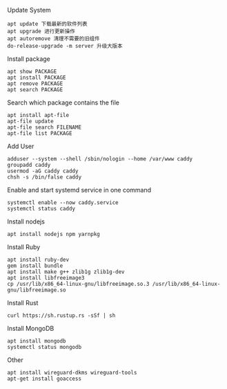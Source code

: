 Update System

```
apt update 下载最新的软件列表
apt upgrade 进行更新操作
apt autoremove 清理不需要的旧组件
do-release-upgrade -m server 升级大版本
```

Install package

```
apt show PACKAGE
apt install PACKAGE
apt remove PACKAGE
apt search PACKAGE
```

Search which package contains the file

```
apt install apt-file
apt-file update
apt-file search FILENAME
apt-file list PACKAGE
```

Add User

```
adduser --system --shell /sbin/nologin --home /var/www caddy
groupadd caddy
usermod -aG caddy caddy
chsh -s /bin/false caddy
```

Enable and start systemd service in one command

```
systemctl enable --now caddy.service
systemctl status caddy
```

Install nodejs

```
apt install nodejs npm yarnpkg
```

Install Ruby

```
apt install ruby-dev
gem install bundle
apt install make g++ zlib1g zlib1g-dev
apt install libfreeimage3
cp /usr/lib/x86_64-linux-gnu/libfreeimage.so.3 /usr/lib/x86_64-linux-gnu/libfreeimage.so
```

Install Rust

```
curl https://sh.rustup.rs -sSf | sh
```

Install MongoDB

```
apt install mongodb
systemctl status mongodb
```

Other

```
apt install wireguard-dkms wireguard-tools
apt-get install goaccess
```
